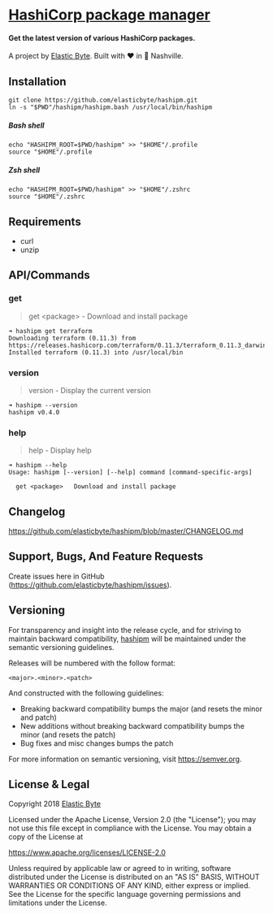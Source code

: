# [HashiCorp package manager](https://github.com/elasticbyte/hashipm)

#### Get the latest version of various HashiCorp packages.

A project by [Elastic Byte](https://elasticbyte.net). Built with :heart: in :guitar: Nashville.

## Installation

```
git clone https://github.com/elasticbyte/hashipm.git
ln -s "$PWD"/hashipm/hashipm.bash /usr/local/bin/hashipm
```

##### Bash shell

```
echo "HASHIPM_ROOT=$PWD/hashipm" >> "$HOME"/.profile
source "$HOME"/.profile
```

##### Zsh shell

```
echo "HASHIPM_ROOT=$PWD/hashipm" >> "$HOME"/.zshrc
source "$HOME"/.zshrc
```

## Requirements

- curl
- unzip

## API/Commands

### get

> get \<package\> - Download and install package
 
```
➜ hashipm get terraform
Downloading terraform (0.11.3) from https://releases.hashicorp.com/terraform/0.11.3/terraform_0.11.3_darwin_amd64.zip...
Installed terraform (0.11.3) into /usr/local/bin
```

### version

> version - Display the current version

```
➜ hashipm --version
hashipm v0.4.0

```

### help

> help - Display help

```
➜ hashipm --help
Usage: hashipm [--version] [--help] command [command-specific-args]

  get <package>   Download and install package
```

## Changelog

https://github.com/elasticbyte/hashipm/blob/master/CHANGELOG.md

## Support, Bugs, And Feature Requests

Create issues here in GitHub (https://github.com/elasticbyte/hashipm/issues).

## Versioning

For transparency and insight into the release cycle, and for striving to maintain backward compatibility, [hashipm](https://github.com/elasticbyte/hashipm) will be maintained under the semantic versioning guidelines.

Releases will be numbered with the follow format:

`<major>.<minor>.<patch>`

And constructed with the following guidelines:

+ Breaking backward compatibility bumps the major (and resets the minor and patch)
+ New additions without breaking backward compatibility bumps the minor (and resets the patch)
+ Bug fixes and misc changes bumps the patch

For more information on semantic versioning, visit https://semver.org.

## License & Legal

Copyright 2018 [Elastic Byte](https://elasticbyte.net)

Licensed under the Apache License, Version 2.0 (the "License");
you may not use this file except in compliance with the License.
You may obtain a copy of the License at

https://www.apache.org/licenses/LICENSE-2.0

Unless required by applicable law or agreed to in writing, software
distributed under the License is distributed on an "AS IS" BASIS,
WITHOUT WARRANTIES OR CONDITIONS OF ANY KIND, either express or implied.
See the License for the specific language governing permissions and
limitations under the License.
